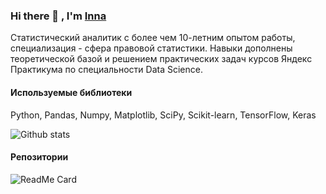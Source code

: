 ### Hi there 👋 , I'm <a href="https://daniilshat.ru/" target="_blank">Inna</a> 

Статистический аналитик с более чем 10-летним опытом работы, специализация - сфера правовой статистики. Навыки дополнены теоретической базой и решением практических задач курсов Яндекс Практикума по специальности Data Science. 

#### Используемые библиотеки 
Python, Pandas, Numpy, Matplotlib, SciPy, Scikit-learn, TensorFlow, Keras

![Github stats](https://github-readme-stats.vercel.app/api?username=Innagorbunova)

#### Репозитории
![ReadMe Card](https://github-readme-stats.vercel.app/api/pin/?username=Innagorbunova&repo=Yandex.Praktikum-Data-Science-Projects) 

<!--
**Innagorbunova/Innagorbunova** is a ✨ _special_ ✨ repository because its `README.md` (this file) appears on your GitHub profile.

Here are some ideas to get you started:

- 🔭 I’m currently working on ...
- 🌱 I’m currently learning ...
- 👯 I’m looking to collaborate on ...
- 🤔 I’m looking for help with ...
- 💬 Ask me about ...
- 📫 How to reach me: ...
- 😄 Pronouns: ...
- ⚡ Fun fact: ...
-->
